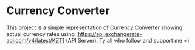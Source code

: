 # Currency Converter
This project is a simple representation of Currency Converter showing actual currency rates using [https://api.exchangerate-api.com/v4/latest/KZT] (API Server). Ty all who follow and support me =)
